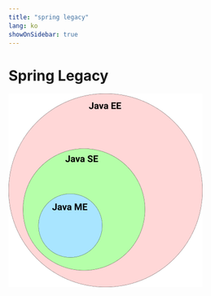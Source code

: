 ```yaml
---
title: "spring legacy"
lang: ko
showOnSidebar: true
---
```


# Spring Legacy

![](./20220103_spring_legacy/1.png)

